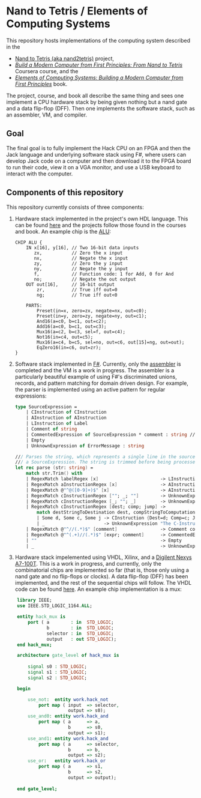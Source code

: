 # Nand to Tetris / Elements of Computing Systems

This repository hosts implementations of the computing system described in the
* [Nand to Tetris (aka nand2tetris)](https://www.nand2tetris.org/) project,
* [_Build a Modern Computer from First Principles: From Nand to Tetris_](https://www.coursera.org/learn/build-a-computer) Coursera course, and the
* [_Elements of Computing Systems: Building a Modern Computer from First Principles_](https://www.amazon.com/Elements-Computing-Systems-Building-Principles/dp/0262640686) book.

The project, course, and book all describe the same thing and sees one implement a CPU hardware stack by being given nothing but a nand gate and a data flip-flop (DFF). Then one implements the software stack, such as an assembler, VM, and compiler.

## Goal

The final goal is to fully implement the Hack CPU on an FPGA and then the Jack language and underlying software stack using F#, where users can develop Jack code on a computer and then download it to the FPGA board to run their code, view it on a VGA monitor, and use a USB keyboard to interact with the computer.

## Components of this repository

This repository currently consists of three components:

1. Hardware stack implemented in the project's own HDL language. This can be found [here](/projects) and the projects follow those found in the courses and book. An example chip is the [ALU](/projects/02/ALU.hdl):

    ```hack
    CHIP ALU {
        IN x[16], y[16], // Two 16-bit data inputs
           zx,           // Zero the x input
           nx,           // Negate the x input
           zy,           // Zero the y input
           ny,           // Negate the y input
           f,            // Function code: 1 for Add, 0 for And
           no;           // Negate the out output
        OUT out[16],     // 16-bit output
            zr,          // True iff out=0
            ng;          // True iff out<0
    
        PARTS:
            Preset(in=x, zero=zx, negate=nx, out=c0);
            Preset(in=y, zero=zy, negate=ny, out=c1);
            And16(a=c0, b=c1, out=c2);
            Add16(a=c0, b=c1, out=c3);
            Mux16(a=c2, b=c3, sel=f, out=c4);
            Not16(in=c4, out=c5);
            Mux16(a=c4, b=c5, sel=no, out=c6, out[15]=ng, out=out);
            EqZero16(in=c6, out=zr);
    }
    ```

2. Software stack implemented in [F#](https://fsharp.org/). Currently, only the [assembler](/dotnet/Nand2Tetris/Assembler/) is completed and the VM is a work in progress. The assembler is a particularly beautiful example of using F#'s discriminated unions, records, and pattern matching for domain driven design. For example, the parser is implemented using an active pattern for regular expressions:

    ```fsharp
    type SourceExpression =
        | CInstruction of CInstruction
        | AInstruction of AInstruction
        | LInstruction of Label
        | Comment of string
        | CommentedExpression of SourceExpression * comment : string // Handles when an expression in commented on the same line
        | Empty
        | UnknownExpression of ErrorMessage : string

    /// Parses the string, which represents a single line in the source assembly code, into
    /// a SourceExpression. The string is trimmed before being processed.
    let rec parse (str: string) =
        match str.Trim() with
        | RegexMatch labelRegex [x]                       -> LInstruction (Label (Symbol x))
        | RegexMatch aInstructionRegex [x]                -> AInstruction (AInstructionSymbol (Symbol x))
        | RegexMatch @"^@([0-9]+)$" [x]                   -> AInstruction (AInstructionAddress (MemoryAddress (uint16 x)))
        | RegexMatch cInstructionRegex [""; _; ""]        -> UnknownExpression "Both destination and jump cannot be empty."
        | RegexMatch cInstructionRegex [_; ""; _]         -> UnknownExpression "A computation command must be provided."
        | RegexMatch cInstructionRegex [dest; comp; jump] ->
            match destStringToDestination dest, compStringToComputation comp, jumpStringToJump jump with
            | Some d, Some c, Some j -> CInstruction {Dest=d; Comp=c; Jump=j}
            | _                      -> UnknownExpression "The C-Instruction is ill-formatted or contains invalid string commands."
        | RegexMatch @"^//(.*)$" [comment]                -> Comment comment
        | RegexMatch @"^(.+)//(.*)$" [expr; comment]      -> CommentedExpression (parse expr, comment)
        | ""                                              -> Empty
        | _                                               -> UnknownExpression "Error"
    ```
    
3. Hardware stack impelemented using VHDL, Xilinx, and a [Digilent Nexys A7-100T](https://store.digilentinc.com/nexys-a7-fpga-trainer-board-recommended-for-ece-curriculum/). This is a work in progress, and currently, only the combinatorial chips are implemented so far (that is, those only using a nand gate and no flip-flops or clocks). A data flip-flop (DFF) has been implemented, and the rest of the sequential chips will follow. The VHDL code can be found [here](/vivado/nand2tetris/nand2tetris.srcs/sources_1/new). An example chip implementation is a mux:

```vhdl
    library IEEE;
    use IEEE.STD_LOGIC_1164.ALL;

    entity hack_mux is
        port ( a        : in  STD_LOGIC;
               b        : in  STD_LOGIC;
               selector : in  STD_LOGIC;
               output   : out STD_LOGIC);
    end hack_mux;

    architecture gate_level of hack_mux is
    
        signal s0 : STD_LOGIC;
        signal s1 : STD_LOGIC;
        signal s2 : STD_LOGIC;

    begin

        use_not:  entity work.hack_not
            port map ( input  => selector,
                       output => s0);
        use_and0: entity work.hack_and
            port map ( a      => a,
                       b      => s0,
                       output => s1);
        use_and1: entity work.hack_and
            port map ( a      => selector,
                       b      => b,
                       output => s2);
        use_or:   entity work.hack_or
            port map ( a      => s1,
                       b      => s2,
                       output => output);
    
    end gate_level;
```
